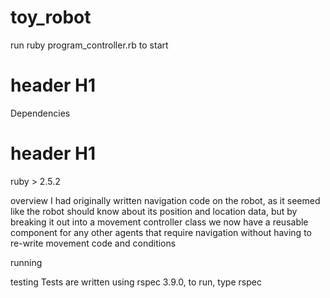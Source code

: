 # toy_robot
run ruby program_controller.rb to start

# header H1
Dependencies
# header H1
ruby > 2.5.2

overview
I had originally written navigation code on the robot, as it seemed like the robot
should know about its position and location data, but by breaking it out into a movement
controller class we now have a reusable component for any other agents that require navigation
without having to re-write movement code and conditions

running

testing
Tests are written using rspec 3.9.0, 
to run, type rspec

